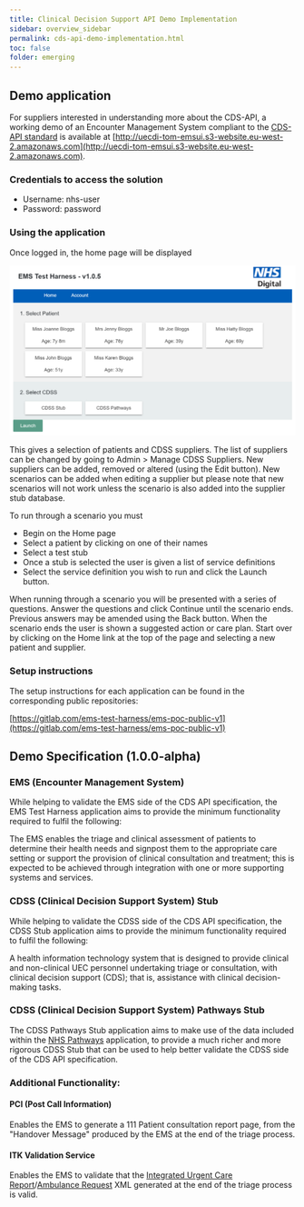 ```yaml
---
title: Clinical Decision Support API Demo Implementation
sidebar: overview_sidebar
permalink: cds-api-demo-implementation.html
toc: false
folder: emerging
---
```


## Demo application
For suppliers interested in understanding more about the CDS-API, a working demo of an Encounter Management System compliant to the [CDS-API standard](https://developer.nhs.uk/apis/cds-api/) is available at [http://uecdi-tom-emsui.s3-website.eu-west-2.amazonaws.com](http://uecdi-tom-emsui.s3-website.eu-west-2.amazonaws.com).

### Credentials to access the solution
- Username: nhs-user
- Password: password

### Using the application

Once logged in, the home page will be displayed

<p style="text-align:center;"><a href="images/ems-demo-homepage.png"><img src="images/ems-demo-homepage.png" alt="The EMS Test Harness home page" title="The EMS Test Harness home page" style="max-width:100%"></a></p>

This gives a selection of patients and CDSS suppliers. The list of suppliers can be changed by going to Admin > Manage CDSS Suppliers. New suppliers can be added, removed or altered (using the Edit button). New scenarios can be added when editing a supplier but please note that new scenarios will not work unless the scenario is also added into the supplier stub database.

To run through a scenario you must 
- Begin on the Home page
- Select a patient by clicking on one of their names
- Select a test stub
- Once a stub is selected the user is given a list of service definitions
- Select the service definition you wish to run and click the Launch button.

When running through a scenario you will be presented with a series of questions. Answer the questions and click Continue until the scenario ends. Previous answers may be amended using the Back button. When the scenario ends the user is shown a suggested action or care plan. Start over by clicking on the Home link at the top of the page and selecting a new patient and supplier.

### Setup instructions 

The setup instructions for each application can be found in the corresponding public repositories:

[https://gitlab.com/ems-test-harness/ems-poc-public-v1](https://gitlab.com/ems-test-harness/ems-poc-public-v1)

## Demo Specification (1.0.0-alpha)

### EMS (Encounter Management System)

While helping to validate the EMS side of the CDS API specification, the EMS Test Harness application aims to provide the minimum functionality required to fulfil the following: 

The EMS enables the triage and clinical assessment of patients to determine their health needs and signpost them to the appropriate care setting or support the provision of clinical consultation and treatment; this is expected to be achieved through integration with one or more supporting systems and services.

### CDSS (Clinical Decision Support System) Stub

While helping to validate the CDSS side of the CDS API specification, the CDSS Stub application aims to provide the minimum functionality required to fulfil the following: 

A health information technology system that is designed to provide clinical and non-clinical UEC personnel undertaking triage or consultation, with clinical decision support (CDS); that is, assistance with clinical decision-making tasks.

### CDSS (Clinical Decision Support System) Pathways Stub

The CDSS Pathways Stub application aims to make use of the data included within the [NHS Pathways](https://digital.nhs.uk/services/nhs-pathways) application, to provide a much richer and more rigorous CDSS Stub that can be used to help better validate the CDSS side of the CDS API specification.

### Additional Functionality:

#### PCI (Post Call Information)

Enables the EMS to generate a 111 Patient consultation report page, from the "Handover Message" produced by the EMS at the end of the triage process.

#### ITK Validation Service

Enables the EMS to validate that the [Integrated Urgent Care Report](https://data.developer.nhs.uk/dms/IUC-3.0-RC1/Domains/IntegratedUrgentCare/Tabular%20View/POCD_RM200001GB02.html)/[Ambulance Request](https://data.developer.nhs.uk/dms/IUC-3.0-RC1/Domains/IntegratedUrgentCare/Tabular%20View/REPC_RM200001GB02.html) XML generated at the end of the triage process is valid.